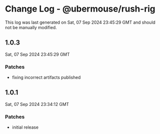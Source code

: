 # Change Log - @ubermouse/rush-rig

This log was last generated on Sat, 07 Sep 2024 23:45:29 GMT and should not be manually modified.

## 1.0.3
Sat, 07 Sep 2024 23:45:29 GMT

### Patches

- fixing incorrect artifacts published

## 1.0.1
Sat, 07 Sep 2024 23:34:12 GMT

### Patches

- initial release

